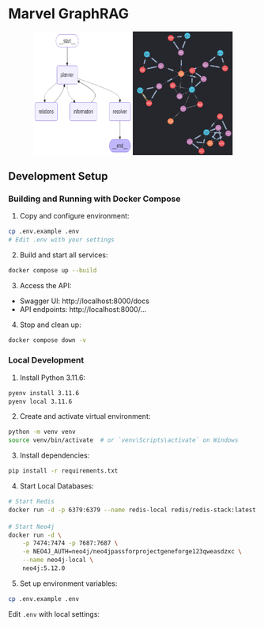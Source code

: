 # Marvel GraphRAG

<div style="display: flex; justify-content: center;">
  <img src="llm_graph.png" alt="Marvel GraphRAG Architecture" width="40%">
  <img src="knowledge_graph.png" alt="Marvel Knowledge Graph" width="40%">
</div>

## Development Setup

### Building and Running with Docker Compose

1. Copy and configure environment:

```bash
cp .env.example .env
# Edit .env with your settings
```

2. Build and start all services:

```bash
docker compose up --build
```

3. Access the API:

- Swagger UI: http://localhost:8000/docs
- API endpoints: http://localhost:8000/...

4. Stop and clean up:

```bash
docker compose down -v
```

### Local Development

1. Install Python 3.11.6:

```bash
pyenv install 3.11.6
pyenv local 3.11.6
```

2. Create and activate virtual environment:

```bash
python -m venv venv
source venv/bin/activate  # or `venv\Scripts\activate` on Windows
```

3. Install dependencies:

```bash
pip install -r requirements.txt
```

4. Start Local Databases:

```bash
# Start Redis
docker run -d -p 6379:6379 --name redis-local redis/redis-stack:latest

# Start Neo4j
docker run -d \
    -p 7474:7474 -p 7687:7687 \
    -e NEO4J_AUTH=neo4j/neo4jpassforprojectgeneforge123qweasdzxc \
    --name neo4j-local \
    neo4j:5.12.0
```

5. Set up environment variables:

```bash
cp .env.example .env
```

Edit `.env` with local settings:
